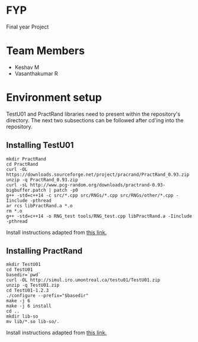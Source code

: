 # FYP
Final year Project

# Team Members
- Keshav M
- Vasanthakumar R

# Environment setup
TestU01 and PractRand libraries need to present within the repository's directory.
The next two subsections can be followed after cd'ing into the repository.

## Installing TestU01
```
mkdir PractRand
cd PractRand
curl -OL https://downloads.sourceforge.net/project/pracrand/PractRand_0.93.zip
unzip -q PractRand_0.93.zip
curl -sL http://www.pcg-random.org/downloads/practrand-0.93-bigbuffer.patch | patch -p0
g++ -std=c++14 -c src/*.cpp src/RNGs/*.cpp src/RNGs/other/*.cpp -Iinclude -pthread
ar rcs libPractRand.a *.o
rm *.o
g++ -std=c++14 -o RNG_test tools/RNG_test.cpp libPractRand.a -Iinclude -pthread
```

Install instructions adapted from [this link.](https://www.pcg-random.org/posts/how-to-test-with-practrand.html)

## Installing PractRand
```
mkdir TestU01
cd TestU01
basedir=`pwd`
curl -OL http://simul.iro.umontreal.ca/testu01/TestU01.zip
unzip -q TestU01.zip
cd TestU01-1.2.3
./configure --prefix="$basedir"
make -j 6
make -j 6 install
cd ..
mkdir lib-so
mv lib/*.so lib-so/.
```

Install instructions adapted from [this link.](https://www.pcg-random.org/posts/how-to-test-with-testu01.html)


